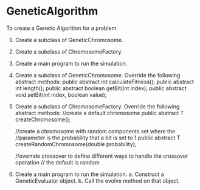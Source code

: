 # GeneticAlgorithm
To create a Genetic Algorithm for a problem.
1. Create a subclass of GeneticChromosome.
2. Create a subclass of ChromosomeFactory.
3. Create a main program to run the simulation.



1. Create a subclass of GeneticChromosome.
	Override the following abstract methods:
    public abstract int calculateFitness();
    public abstract int length();
    public abstract boolean getBit(int index);
    public abstract void setBit(int index, boolean value);

2. Create a subclass of ChromosomeFactory.
	Override the following abstract methods:
	//create a default chromosome
    public abstract T createChromosome();
    
    //create a chromosome with random components set where the 
    //parameter is the probability that a bit is set to 1
    public abstract T createRandomChromosome(double probability);
    
    //override crossover to define different ways to handle the crossover operation
    // the default is random

3. Create a main program to run the simulation.
	a. Construct a GeneticEvaluator object.
	b. Call the evolve method on that object.
